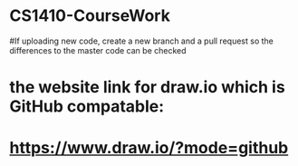 # CS1410-CourseWork

#If uploading new code, create a new branch and a pull request so the differences to the master code can be checked

# the website link for draw.io which is GitHub compatable:
# https://www.draw.io/?mode=github
